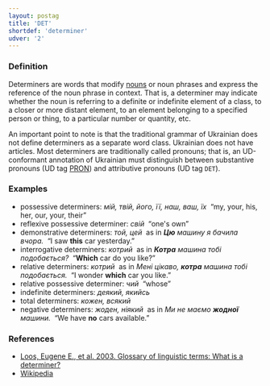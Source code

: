 ```yaml
---
layout: postag
title: 'DET'
shortdef: 'determiner'
udver: '2'
---
```


### Definition

Determiners are words that modify [nouns](NOUN) or noun phrases and express the reference of the noun phrase in context. That is, a
determiner may indicate whether the noun is referring to a definite or indefinite element of a class, to a closer or more distant element, to an element belonging to a specified person or thing, to a particular number or quantity, etc.

An important point to note is that the traditional grammar of Ukrainian does not define determiners as a separate word class. Ukrainian does not have articles. Most determiners are traditionally called pronouns; that is, an UD-conformant annotation of Ukrainian must distinguish between substantive pronouns (UD tag [PRON]()) and attributive pronouns (UD tag `DET`).

<!--Also note that the `DET` tag includes (pronominal) _quantifiers_ (words like _багато, мало&nbsp;_ “many, few”), which the traditional grammar classifies as a special subclass of numerals. However, _cardinal numerals_ in the narrow sense _(один, сім, сто)_ are not-->
<!--tagged `DET` even though some authors would include them in quantifiers. Cardinal numbers have their own tag [NUM]().-->

<!--For instance, _це&nbsp;_ “this” is either pronoun-->
<!--_(<b>Це</b> я бачила вчора.&nbsp;_ “I saw <b>this</b> yesterday.”)-->
<!--or determiner-->
<!--_(<b>Це</b> дерево я бачила вчора.&nbsp;_ “I saw <b>this</b> tree yesterday.”)-->

### Examples

- possessive determiners: _мій, твій, його, її, наш, ваш, їх&nbsp;_ “my, your, his, her, our, your, their”
- reflexive possessive determiner: _свій&nbsp;_ “one's own”
- demonstrative determiners: _той, цей&nbsp;_ as in _<b>Цю</b> машину я бачила вчора.&nbsp;_ “I saw <b>this</b> car yesterday.”
- interrogative determiners: _котрий&nbsp;_ as in _<b>Котра</b> машина тобі подобається?&nbsp;_ “<b>Which</b> car do you like?”
- relative determiners: _котрий&nbsp;_ as in _Мені цікаво, <b>котра</b> машина тобі подобається.&nbsp;_ “I wonder <b>which</b> car you like.”
- relative possessive determiner: _чий&nbsp;_ “whose”
- indefinite determiners: _деякий, якийсь_
- total determiners: _кожен, всякий_
- negative determiners: _жоден, ніякий&nbsp;_ as in _Ми не маємо <b>жодної</b> машини.&nbsp;_ “We have <b>no</b> cars available.”

### References

- [Loos, Eugene E., et al. 2003. Glossary of linguistic terms: What is a determiner?](http://www-01.sil.org/linguistics/GlossaryOfLinguisticTerms/WhatIsADeterminer.htm)
- [Wikipedia](http://en.wikipedia.org/wiki/Determiner)

<!-- Interlanguage links updated Po lis 14 15:34:32 CET 2022 -->
